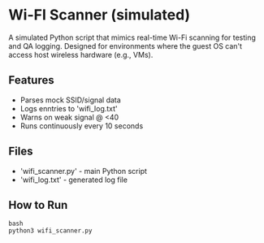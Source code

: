 # Wi-FI Scanner (simulated)
A simulated Python script that mimics real-time Wi-Fi scanning for testing and QA logging. Designed for environments where the guest OS can't access host wireless hardware (e.g., VMs).

## Features
 - Parses mock SSID/signal data
 - Logs enntries to 'wifi_log.txt'
 - Warns on weak signal @ <40
 - Runs continuously every 10 seconds

## Files
 - 'wifi_scanner.py' - main Python script
 - 'wifi_log.txt' - generated log file
 
## How to Run
~~~
bash
python3 wifi_scanner.py
~~~
